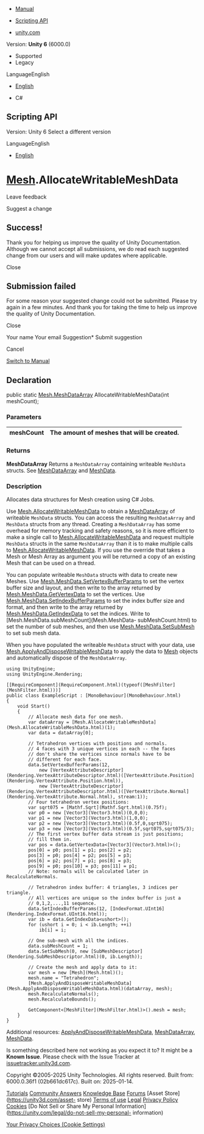 [ ]()

  * [Manual](../Manual/index.html)
  * [Scripting API](../ScriptReference/index.html)

  * [unity.com](https://unity.com/)

Version: **Unity 6** (6000.0)

  * Supported
  * Legacy

LanguageEnglish

  * [English]()

  * C#

[ ](https://docs.unity3d.com)

## Scripting API

Version: Unity 6 Select a different version

LanguageEnglish

  * [English]()

#  [Mesh](Mesh.html).AllocateWritableMeshData

Leave feedback

Suggest a change

## Success!

Thank you for helping us improve the quality of Unity Documentation. Although
we cannot accept all submissions, we do read each suggested change from our
users and will make updates where applicable.

Close

## Submission failed

For some reason your suggested change could not be submitted. Please <a>try
again</a> in a few minutes. And thank you for taking the time to help us
improve the quality of Unity Documentation.

Close

Your name Your email Suggestion* Submit suggestion

Cancel

[Switch to Manual](../Manual/class-Mesh.html "Go to Mesh Component in the
Manual")

## Declaration

public static [Mesh.MeshDataArray](Mesh.MeshDataArray.html)
AllocateWritableMeshData(int meshCount);

### Parameters

meshCount | The amount of meshes that will be created.  
---|---  
  
### Returns

**MeshDataArray** Returns a `MeshDataArray` containing writeable `MeshData`
structs. See [MeshDataArray](Mesh.MeshDataArray.html) and
[MeshData](Mesh.MeshData.html).

### Description

Allocates data structures for Mesh creation using C# Jobs.

Use [Mesh.AllocateWritableMeshData](Mesh.AllocateWritableMeshData.html) to
obtain a [MeshDataArray](Mesh.MeshDataArray.html) of writeable `MeshData`
structs. You can access the resulting `MeshDataArray` and `MeshData` structs
from any thread. Creating a `MeshDataArray` has some overhead for memory
tracking and safety reasons, so it is more efficient to make a single call to
[Mesh.AllocateWritableMeshData](Mesh.AllocateWritableMeshData.html) and
request multiple `MeshData` structs in the same `MeshDataArray` than it is to
make multiple calls to
[Mesh.AllocateWritableMeshData](Mesh.AllocateWritableMeshData.html). If you
use the override that takes a Mesh or Mesh Array as argument you will be
returned a copy of an existing Mesh that can be used on a thread.  
  
You can populate writeable `MeshData` structs with data to create new Meshes.
Use
[Mesh.MeshData.SetVertexBufferParams](Mesh.MeshData.SetVertexBufferParams.html)
to set the vertex buffer size and layout, and then write to the array returned
by [Mesh.MeshData.GetVertexData](Mesh.MeshData.GetVertexData.html) to set the
vertices. Use
[Mesh.MeshData.SetIndexBufferParams](Mesh.MeshData.SetIndexBufferParams.html)
to set the index buffer size and format, and then write to the array returned
by [Mesh.MeshData.GetIndexData](Mesh.MeshData.GetIndexData.html) to set the
indices. Write to [Mesh.MeshData.subMeshCount](Mesh.MeshData-
subMeshCount.html) to set the number of sub meshes, and then use
[Mesh.MeshData.SetSubMesh](Mesh.MeshData.SetSubMesh.html) to set sub mesh
data.  
  
When you have populated the writeable `MeshData` struct with your data, use
[Mesh.ApplyAndDisposeWritableMeshData](Mesh.ApplyAndDisposeWritableMeshData.html)
to apply the data to [Mesh](Mesh.html) objects and automatically dispose of
the `MeshDataArray`.

    
    
    using UnityEngine;
    using UnityEngine.Rendering;  
      
    [[RequireComponent](RequireComponent.html)(typeof([MeshFilter](MeshFilter.html)))]
    public class ExampleScript : [MonoBehaviour](MonoBehaviour.html)
    {
        void Start()
        {
            // Allocate mesh data for one mesh.
            var dataArray = [Mesh.AllocateWritableMeshData](Mesh.AllocateWritableMeshData.html)(1);
            var data = dataArray[0];  
      
            // Tetrahedron vertices with positions and normals.
            // 4 faces with 3 unique vertices in each -- the faces
            // don't share the vertices since normals have to be
            // different for each face.
            data.SetVertexBufferParams(12,
                new [VertexAttributeDescriptor](Rendering.VertexAttributeDescriptor.html)([VertexAttribute.Position](Rendering.VertexAttribute.Position.html)),
                new [VertexAttributeDescriptor](Rendering.VertexAttributeDescriptor.html)([VertexAttribute.Normal](Rendering.VertexAttribute.Normal.html), stream:1));
            // Four tetrahedron vertex positions:
            var sqrt075 = [Mathf.Sqrt](Mathf.Sqrt.html)(0.75f);
            var p0 = new [Vector3](Vector3.html)(0,0,0);
            var p1 = new [Vector3](Vector3.html)(1,0,0);
            var p2 = new [Vector3](Vector3.html)(0.5f,0,sqrt075);
            var p3 = new [Vector3](Vector3.html)(0.5f,sqrt075,sqrt075/3);
            // The first vertex buffer data stream is just positions;
            // fill them in.
            var pos = data.GetVertexData<[Vector3](Vector3.html)>();
            pos[0] = p0; pos[1] = p1; pos[2] = p2;
            pos[3] = p0; pos[4] = p2; pos[5] = p3;
            pos[6] = p2; pos[7] = p1; pos[8] = p3;
            pos[9] = p0; pos[10] = p3; pos[11] = p1;
            // Note: normals will be calculated later in RecalculateNormals.  
      
            // Tetrahedron index buffer: 4 triangles, 3 indices per triangle.
            // All vertices are unique so the index buffer is just a
            // 0,1,2,...,11 sequence.
            data.SetIndexBufferParams(12, [IndexFormat.UInt16](Rendering.IndexFormat.UInt16.html));
            var ib = data.GetIndexData<ushort>();
            for (ushort i = 0; i < ib.Length; ++i)
                ib[i] = i;  
      
            // One sub-mesh with all the indices.
            data.subMeshCount = 1;
            data.SetSubMesh(0, new [SubMeshDescriptor](Rendering.SubMeshDescriptor.html)(0, ib.Length));  
      
            // Create the mesh and apply data to it:
            var mesh = new [Mesh](Mesh.html)();
            mesh.name = "Tetrahedron";
            [Mesh.ApplyAndDisposeWritableMeshData](Mesh.ApplyAndDisposeWritableMeshData.html)(dataArray, mesh);
            mesh.RecalculateNormals();
            mesh.RecalculateBounds();  
      
            GetComponent<[MeshFilter](MeshFilter.html)>().mesh = mesh;
        }
    }
    

Additional resources:
[ApplyAndDisposeWritableMeshData](Mesh.ApplyAndDisposeWritableMeshData.html),
[MeshDataArray](Mesh.MeshDataArray.html), [MeshData](Mesh.MeshData.html).

Is something described here not working as you expect it to? It might be a
**Known Issue**. Please check with the Issue Tracker at
[issuetracker.unity3d.com](https://issuetracker.unity3d.com).

Copyright ©2005-2025 Unity Technologies. All rights reserved. Built from:
6000.0.36f1 (02b661dc617c). Built on: 2025-01-14.

[Tutorials](https://unity3d.com/learn) [Community
Answers](https://answers.unity3d.com) [Knowledge
Base](https://support.unity3d.com/hc/en-us)
[Forums](https://forum.unity3d.com) [Asset Store](https://unity3d.com/asset-
store) [Terms of use](https://docs.unity3d.com/Manual/TermsOfUse.html)
[Legal](https://unity.com/legal) [Privacy
Policy](https://unity.com/legal/privacy-policy)
[Cookies](https://unity.com/legal/cookie-policy) [Do Not Sell or Share My
Personal Information](https://unity.com/legal/do-not-sell-my-personal-
information)

[Your Privacy Choices (Cookie Settings)](javascript:void\(0\);)


